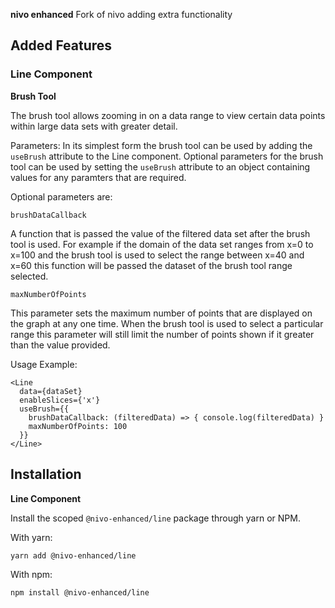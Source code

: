**nivo enhanced** Fork of nivo adding extra functionality

## Added Features

### Line Component

**Brush Tool**

The brush tool allows zooming in on a data range to view certain data points within large data sets with greater detail.

Parameters:
In its simplest form the brush tool can be used by adding the `useBrush` attribute to the Line component. Optional parameters for the brush tool can be used by setting the `useBrush` attribute to an object containing values for any paramters that are required.

Optional parameters are:

`brushDataCallback`

A function that is passed the value of the filtered data set after the brush tool is used. For example if the domain of the data set ranges from x=0 to x=100 and the brush tool is used to select the range between x=40 and x=60 this function will be passed the dataset of the brush tool range selected.

`maxNumberOfPoints`

This parameter sets the maximum number of points that are displayed on the graph at any one time. When the brush tool is used to select a particular range this parameter will still limit the number of points shown if it greater than the value provided.


Usage Example:
```
<Line
  data={dataSet}
  enableSlices={'x'}
  useBrush={{
    brushDataCallback: (filteredData) => { console.log(filteredData) }
    maxNumberOfPoints: 100
  }}
</Line>
```


## Installation

**Line Component**

Install the scoped `@nivo-enhanced/line` package through yarn or NPM.

With yarn:
```
yarn add @nivo-enhanced/line
```

With npm:
```
npm install @nivo-enhanced/line
```
